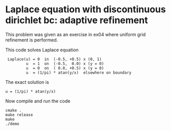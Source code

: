 # Laplace equation with discontinuous dirichlet bc: adaptive refinement

This problem was given as an exercise in ex04 where uniform grid refinement is performed.

This code solves Laplace equation

```text
 Laplace(u) = 0  in  (-0.5, +0.5) x (0, 1)
         u  = 1  on  (-0.5,  0.0) x (y = 0)
         u  = 0  on  ( 0.0, +0.5) x (y = 0)
         u  = (1/pi) * atan(y/x)  elsewhere on boundary
```

The exact solution is

```text
u = (1/pi) * atan(y/x)
```

Now compile and run the code

```shell
cmake .
make release
make
./demo
```
